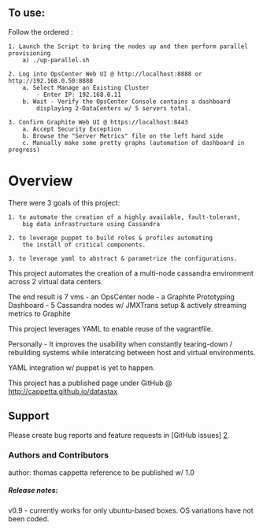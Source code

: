 ## To use:
Follow the ordered :

    1. Launch the Script to bring the nodes up and then perform parallel provisioning
        a) ./up-parallel.sh

    2. Log into OpsCenter Web UI @ http://localhost:8888 or http://192.168.0.50:8888
        a. Select Manage an Existing Cluster
            - Enter IP: 192.168.0.11
        b. Wait - Verify the OpsCenter Console contains a dashboard
            displaying 2-DataCenters w/ 5 servers total.

    3. Confirm Graphite Web UI @ https://localhost:8443
        a. Accept Security Exception
        b. Browse the "Server Metrics" file on the left hand side
        c. Manually make some pretty graphs (automation of dashboard in progress)


# Overview

There were 3 goals of this project:

    1. to automate the creation of a highly available, fault-tolerant,
        big data infrastructure using Cassandra

    2. to leverage puppet to build roles & profiles automating
        the install of critical components.

    3. to leverage yaml to abstract & parametrize the configurations.

This project automates the creation of a multi-node cassandra environment across
2 virtual data centers.

The end result is 7 vms
    - an OpsCenter node
    - a Graphite Prototyping Dashboard
    - 5 Cassandra nodes w/ JMXTrans setup & actively streaming metrics to Graphite

This project leverages YAML to enable reuse of the vagrantfile.

Personally - It improves the usability when constantly tearing-down / rebuilding systems while interatcing
between host and virtual environments.

YAML integration w/ puppet is yet to happen.

This project has a published page under GitHub @ http://cappetta.github.io/datastax

Support
-------

Please create bug reports and feature requests in [GitHub issues] [2].

[2]: https://github.com/cappetta/datastax/issues


### Authors and Contributors
author: thomas cappetta
reference to be published w/ 1.0


##### Release notes:
v0.9 - currently works for only ubuntu-based boxes.  OS variations have not been coded.

